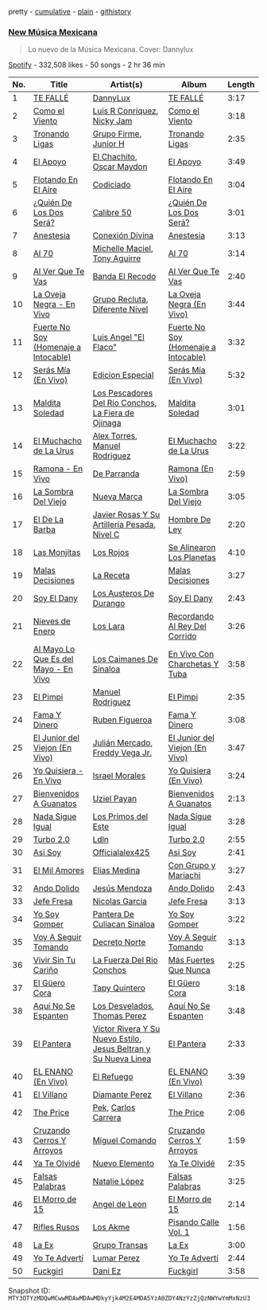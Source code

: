 pretty - [cumulative](/playlists/cumulative/37i9dQZF1DX6Adf5JEwIPs.md) - [plain](/playlists/plain/37i9dQZF1DX6Adf5JEwIPs) - [githistory](https://github.githistory.xyz/mackorone/spotify-playlist-archive/blob/main/playlists/plain/37i9dQZF1DX6Adf5JEwIPs)

### [New Música Mexicana](https://open.spotify.com/playlist/37i9dQZF1DX6Adf5JEwIPs)

> Lo nuevo de la Música Mexicana\. Cover: Dannylux

[Spotify](https://open.spotify.com/user/spotify) - 332,508 likes - 50 songs - 2 hr 36 min

| No. | Title | Artist(s) | Album | Length |
|---|---|---|---|---|
| 1 | [TE FALLÉ](https://open.spotify.com/track/72zlIdJhtXtlnORjUcpxMz) | [DannyLux](https://open.spotify.com/artist/6ElqtIfQsAkEYypgfJIjeK) | [TE FALLÉ](https://open.spotify.com/album/523VR8HZeb6r9sgCVNnMxM) | 3:17 |
| 2 | [Como el Viento](https://open.spotify.com/track/5LyqFuRn4AaYlkpMFi1W0s) | [Luis R Conriquez](https://open.spotify.com/artist/0pePYDrJGk8gqMRbXrLJC8), [Nicky Jam](https://open.spotify.com/artist/1SupJlEpv7RS2tPNRaHViT) | [Como el Viento](https://open.spotify.com/album/6UKDsAVlMkqKqWJgsnCYAK) | 3:18 |
| 3 | [Tronando Ligas](https://open.spotify.com/track/6Xfu24Hd3ufGrpGyZFy07M) | [Grupo Firme](https://open.spotify.com/artist/1dKdetem2xEmjgvyymzytS), [Junior H](https://open.spotify.com/artist/7Gi6gjaWy3DxyilpF1a8Is) | [Tronando Ligas](https://open.spotify.com/album/7idHMYzKwME3BmhHiusrJ3) | 2:35 |
| 4 | [El Apoyo](https://open.spotify.com/track/3moeO6lSI1BgIkfVmwhSX0) | [El Chachito](https://open.spotify.com/artist/6OP8Y0UsezppFkU1hZU6EJ), [Oscar Maydon](https://open.spotify.com/artist/3l9G1G9MxH6DaRhwLklaf5) | [El Apoyo](https://open.spotify.com/album/4TNPCV6gSTq8gJrwZjM258) | 3:49 |
| 5 | [Flotando En El Aire](https://open.spotify.com/track/31ALhJGk2ocTcRypwmoHiK) | [Codiciado](https://open.spotify.com/artist/0IoWUuXfqpkfpxBRzthHU4) | [Flotando En El Aire](https://open.spotify.com/album/2obg4V6U48NHQ8ytR6MrQu) | 3:04 |
| 6 | [¿Quién De Los Dos Será?](https://open.spotify.com/track/4bk3DB7VC88NDLw8Du4IJA) | [Calibre 50](https://open.spotify.com/artist/4jogXSSvlyMkODGSZ2wc2P) | [¿Quién De Los Dos Será?](https://open.spotify.com/album/61Pq9DBSvk4JJ8s9n72t0G) | 3:01 |
| 7 | [Anestesia](https://open.spotify.com/track/2EQKYVMpnpvyUaHZL2VQlU) | [Conexión Divina](https://open.spotify.com/artist/4VNRWgZyB5AiSw4jlGDVLy) | [Anestesia](https://open.spotify.com/album/2nYhva0TxRBllKxG3lqISd) | 3:13 |
| 8 | [Al 70](https://open.spotify.com/track/5NDeY9PKr7OcuZm1VnpEcK) | [Michelle Maciel](https://open.spotify.com/artist/4WFwvZ4L8FZbt3qubbQJS6), [Tony Aguirre](https://open.spotify.com/artist/6twEaJ9RPRYiCmWapjG8xh) | [Al 70](https://open.spotify.com/album/25AaV2onR32YI4xiGkRmRl) | 3:14 |
| 9 | [Al Ver Que Te Vas](https://open.spotify.com/track/6Kmwv1XmjOvC5YKn96eEpR) | [Banda El Recodo](https://open.spotify.com/artist/6AcOTCYBMvjKYy4zms0kaC) | [Al Ver Que Te Vas](https://open.spotify.com/album/2OlNfkAgggEquVdqr934wm) | 2:40 |
| 10 | [La Oveja Negra \- En Vivo](https://open.spotify.com/track/5pgh8PpLfIgAgWwR5vioII) | [Grupo Recluta](https://open.spotify.com/artist/2Dlvgi70UoJJicfKgoW5Vo), [Diferente Nivel](https://open.spotify.com/artist/5dHdCFMXwl9JofjKjS1MW0) | [La Oveja Negra \(En Vivo\)](https://open.spotify.com/album/0tNSpdfb8WgxvdH0232ykG) | 3:44 |
| 11 | [Fuerte No Soy \(Homenaje a Intocable\)](https://open.spotify.com/track/3zlISWLDrXZtxtHQHt3PfZ) | [Luis Angel "El Flaco"](https://open.spotify.com/artist/4kJ2OBSNasUA4yOT5NCfCl) | [Fuerte No Soy \(Homenaje a Intocable\)](https://open.spotify.com/album/5nFS2RxG1tzJdWVPWlbS0X) | 3:32 |
| 12 | [Serás Mía \(En Vivo\)](https://open.spotify.com/track/0VicuCf4NYr2IqNzPsGJK5) | [Edicion Especial](https://open.spotify.com/artist/7DkseLyOZrdRjCuoWFtqFi) | [Serás Mía \(En Vivo\)](https://open.spotify.com/album/4fjkwwqP8EzhuU8SP9P31j) | 5:32 |
| 13 | [Maldita Soledad](https://open.spotify.com/track/4zNKyBDiV0B10V7brp9p2G) | [Los Pescadores Del Rio Conchos](https://open.spotify.com/artist/3h88VTqRj3GbUd2W41ZY5U), [La Fiera de Ojinaga](https://open.spotify.com/artist/6qm0DFounuQWwu6IF0ZGH2) | [Maldita Soledad](https://open.spotify.com/album/3dfrrFrNOoHfX9V2aCK79k) | 3:01 |
| 14 | [El Muchacho de La Urus](https://open.spotify.com/track/3bzbZR8e8unRzBGeJYOjBr) | [Alex Torres](https://open.spotify.com/artist/70u0ytxL7TpF1Kdc2HFyM2), [Manuel Rodriguez](https://open.spotify.com/artist/2tSneO7PgprETUeUA8NfDH) | [El Muchacho de La Urus](https://open.spotify.com/album/1WKmPjYXqWB9XxnOQRQLi5) | 3:22 |
| 15 | [Ramona \- En Vivo](https://open.spotify.com/track/7EXjuHrtY5ad4xHxS7FhIV) | [De Parranda](https://open.spotify.com/artist/0OTHm6AFLxgeTm0gHNOuWi) | [Ramona \(En Vivo\)](https://open.spotify.com/album/3JPeh2DZUW1pUk27FTTBfk) | 2:59 |
| 16 | [La Sombra Del Viejo](https://open.spotify.com/track/0aLAXQ1OQwWTQZv7buRofh) | [Nueva Marca](https://open.spotify.com/artist/347cjywtc77d0NSfzullDJ) | [La Sombra Del Viejo](https://open.spotify.com/album/2hIgpeSgClG0ge9ONRQqE5) | 3:05 |
| 17 | [El De La Barba](https://open.spotify.com/track/00boQ2sJuF4lhUv6FVPCVa) | [Javier Rosas Y Su Artillería Pesada](https://open.spotify.com/artist/5FAAR1LqXQp0HbgVfQ8ZWE), [Nivel C](https://open.spotify.com/artist/0CUbRHUcHesT778ioJt9oM) | [Hombre De Ley](https://open.spotify.com/album/49WLDXrwn2GpWqbqN3kPkb) | 2:20 |
| 18 | [Las Monjitas](https://open.spotify.com/track/05ay5QUpIvMZE42L9qLD4F) | [Los Rojos](https://open.spotify.com/artist/4N76v8ETS7Q5sod9W0dgIo) | [Se Alinearon Los Planetas](https://open.spotify.com/album/0cYR192hnEFfTCjfqAnigQ) | 4:10 |
| 19 | [Malas Decisiones](https://open.spotify.com/track/2VYutJTaiK3oJursGk9z6a) | [La Receta](https://open.spotify.com/artist/3p8PwzenE7ktd4BVFuQzMD) | [Malas Decisiones](https://open.spotify.com/album/1SBtatmdkqzCgt16ujwPBZ) | 3:27 |
| 20 | [Soy El Dany](https://open.spotify.com/track/1F9DZGbidGHy1aDelyA4Fb) | [Los Austeros De Durango](https://open.spotify.com/artist/3R6Kbe18UcjsGkBGWElC51) | [Soy El Dany](https://open.spotify.com/album/4zSWtxZIj2ga5eHVZQxnFP) | 2:43 |
| 21 | [Nieves de Enero](https://open.spotify.com/track/1KwvjVi20ZpjdmbcHE7hK2) | [Los Lara](https://open.spotify.com/artist/0GUkPki3DpCkvKDxIKpaI4) | [Recordando Al Rey Del Corrido](https://open.spotify.com/album/4R4uheBSBWkYaODcJEyko2) | 3:26 |
| 22 | [Al Mayo Lo Que Es del Mayo \- En Vivo](https://open.spotify.com/track/3XYHIZdyzlMMbwPVJ4LJNe) | [Los Caimanes De Sinaloa](https://open.spotify.com/artist/5VE6IinEVSwdQNqQIN8zAN) | [En Vivo Con Charchetas Y Tuba](https://open.spotify.com/album/4i8fVq7zdWnU0L3NiPJxLi) | 3:58 |
| 23 | [El Pimpi](https://open.spotify.com/track/06v0NmEgHoWHHwAIuBgKCr) | [Manuel Rodriguez](https://open.spotify.com/artist/2tSneO7PgprETUeUA8NfDH) | [El Pimpi](https://open.spotify.com/album/59jFIQ9mXMP4b95iKqjeNr) | 2:35 |
| 24 | [Fama Y Dinero](https://open.spotify.com/track/4Zuelt6C2bjgRegXmELWjc) | [Ruben Figueroa](https://open.spotify.com/artist/39sUQ6z3CTsNB4BhBecLOg) | [Fama Y Dinero](https://open.spotify.com/album/4HgIprvfjuZzOTeQXwdO7i) | 3:08 |
| 25 | [El Junior del Viejon \(En Vivo\)](https://open.spotify.com/track/3VZgkKmkLs4d4THOfAV1Ri) | [Julián Mercado](https://open.spotify.com/artist/4NEQrC4AlByMUOmOp9H5hZ), [Freddy Vega Jr.](https://open.spotify.com/artist/5tIHbtAWCSJ774Eckp2LCL) | [El Junior del Viejon \(En Vivo\)](https://open.spotify.com/album/26ALKhN10WTun7zsqJiXzF) | 3:47 |
| 26 | [Yo Quisiera \- En Vivo](https://open.spotify.com/track/5N9B8FHeHhiuGauugMWUi6) | [Israel Morales](https://open.spotify.com/artist/6ojwZd66jiZlplxrG6JVjW) | [Yo Quisiera \(En Vivo\)](https://open.spotify.com/album/631XUzOBpdGIFsdYTiUjET) | 3:24 |
| 27 | [Bienvenidos A Guanatos](https://open.spotify.com/track/1HFPhBRGygVRolyKV824TB) | [Uziel Payan](https://open.spotify.com/artist/1mUJ5FdyqTx1UewE6z6imQ) | [Bienvenidos A Guanatos](https://open.spotify.com/album/51yJQ6Zso85INJPscChqmv) | 2:13 |
| 28 | [Nada Sigue Igual](https://open.spotify.com/track/1Qho1WCzzFetqsasoZudDU) | [Los Primos del Este](https://open.spotify.com/artist/5MEewKjCN4Dw20OFV2IGMo) | [Nada Sigue Igual](https://open.spotify.com/album/5xajybIAx7DoEEop4UAEXI) | 3:28 |
| 29 | [Turbo 2.0](https://open.spotify.com/track/1ZhhHiHcVJUKdGmdLEd6Df) | [Ldln](https://open.spotify.com/artist/6zUohwxj78LtEvlXR4T8fU) | [Turbo 2.0](https://open.spotify.com/album/5DjoNZhzTopdznBTyoiapt) | 2:55 |
| 30 | [Asi Soy](https://open.spotify.com/track/4tNHeWpyrAME4MiVo00lld) | [Officialalex425](https://open.spotify.com/artist/2cmqbSrv0RSUeYRuWkqSiQ) | [Asi Soy](https://open.spotify.com/album/6X2lOQMxz1WmEQeYXJQLnS) | 2:41 |
| 31 | [El Mil Amores](https://open.spotify.com/track/4jzIsOuHcuSeUk9lOQzMrv) | [Elias Medina](https://open.spotify.com/artist/7c6AUl38S5Xo8t6fvGKJDJ) | [Con Grupo y Mariachi](https://open.spotify.com/album/1y4W88No7JeDUIUPwiY5SP) | 3:27 |
| 32 | [Ando Dolido](https://open.spotify.com/track/5hUubz0WDy4enfsikTszRT) | [Jesús Mendoza](https://open.spotify.com/artist/0Yz6o9CplQwzJgEiJuVY8W) | [Ando Dolido](https://open.spotify.com/album/2O3WNueK9COIFB73OrkCsw) | 2:43 |
| 33 | [Jefe Fresa](https://open.spotify.com/track/1Jv7DC2IBFnKBrYVrYEPSY) | [Nicolas Garcia](https://open.spotify.com/artist/6lT5Srr5Jw3bVDyEeCMaaD) | [Jefe Fresa](https://open.spotify.com/album/6xkk82SvXbOzeHWVCupUlA) | 3:13 |
| 34 | [Yo Soy Gomper](https://open.spotify.com/track/1VU4FxTa6GWRuSDmOyOXjc) | [Pantera De Culiacan Sinaloa](https://open.spotify.com/artist/0mRXQOJkMRuEgfF345LOZ0) | [Yo Soy Gomper](https://open.spotify.com/album/10yZen8zepdN2YVmhx0n8G) | 3:22 |
| 35 | [Voy A Seguir Tomando](https://open.spotify.com/track/1qtYYffIH8DXzq6kY1WVxA) | [Decreto Norte](https://open.spotify.com/artist/79bfkbqxUxu8vi6i4p9loS) | [Voy A Seguir Tomando](https://open.spotify.com/album/5CgB2QoIINNdmpyPiu2kEq) | 3:13 |
| 36 | [Vivir Sin Tu Cariño](https://open.spotify.com/track/3FhMqeKAx6Dlfw1LLYylQw) | [La Fuerza Del Rio Conchos](https://open.spotify.com/artist/2LVTPteFX5eBb9Me5M6hOc) | [Más Fuertes Que Nunca](https://open.spotify.com/album/3uwJ4sKvCs67ARbNdlvueH) | 2:25 |
| 37 | [El Güero Cora](https://open.spotify.com/track/1SDSPY5Gd9PepEI1yIN7G4) | [Tapy Quintero](https://open.spotify.com/artist/1CTYCiBGcZTsZBzYoa4pxM) | [El Güero Cora](https://open.spotify.com/album/3KnBjEDuvoGcBwaBvFq4JK) | 3:18 |
| 38 | [Aquí No Se Espanten](https://open.spotify.com/track/68aNWmJxy1nlAhxclCg53F) | [Los Desvelados](https://open.spotify.com/artist/0JqtmoAuCmkDrdfpHzBBW9), [Thomas Perez](https://open.spotify.com/artist/2EdC50BoBfEMqEFUncN9F4) | [Aquí No Se Espanten](https://open.spotify.com/album/6BczdtPtn0MIwchBO5Zttb) | 3:48 |
| 39 | [El Pantera](https://open.spotify.com/track/5Yk5xJt1VwVIAoXtHT3IHP) | [Victor Rivera Y Su Nuevo Estilo](https://open.spotify.com/artist/7zVsiZeDlFW2J0rp9fPrI4), [Jesus Beltran y Su Nueva Linea](https://open.spotify.com/artist/4jXzOP3ebnhBVirEEmLMTL) | [El Pantera](https://open.spotify.com/album/3TywaXygh41Dmnd6plLVBC) | 2:33 |
| 40 | [EL ENANO \(En Vivo\)](https://open.spotify.com/track/3YAYU1zZhvIRXOsRvWoYpO) | [El Refuego](https://open.spotify.com/artist/2N8dOwWnOeXC4EyhhqrzQQ) | [EL ENANO \(En Vivo\)](https://open.spotify.com/album/0KE5a2d8jhboE1teCMr4Hl) | 3:39 |
| 41 | [El Villano](https://open.spotify.com/track/0Tg647n8RA6S5BgYoNERAR) | [Diamante Perez](https://open.spotify.com/artist/19fMyo1p52veAVamJgbbcF) | [El Villano](https://open.spotify.com/album/5nIe4PSL4SieYtsaAnp8PA) | 2:36 |
| 42 | [The Price](https://open.spotify.com/track/4uJ0uZ5PbRd6gSKBnRX9R0) | [Pek](https://open.spotify.com/artist/244uAg79BYa6lv9vSSCNKW), [Carlos Carrera](https://open.spotify.com/artist/0KBMnuWWdRmE0piCUybFxX) | [The Price](https://open.spotify.com/album/2qtWBDayvIN0zoXhvMp4tB) | 2:06 |
| 43 | [Cruzando Cerros Y Arroyos](https://open.spotify.com/track/0JNQnE4VNuwcJ6i8Nht18J) | [Miguel Comando](https://open.spotify.com/artist/25RePYVNbbmWn4IuJoxxvm) | [Cruzando Cerros Y Arroyos](https://open.spotify.com/album/0WE0KfIaBX0CVT1N6v1Qmg) | 1:59 |
| 44 | [Ya Te Olvidé](https://open.spotify.com/track/6FJFOiMWDIKzg8p0kBjcZu) | [Nuevo Elemento](https://open.spotify.com/artist/5bX24ABh13zF8hf5oPwc3N) | [Ya Te Olvidé](https://open.spotify.com/album/5jXjnqveNh3rscdBa0SasP) | 2:35 |
| 45 | [Falsas Palabras](https://open.spotify.com/track/3jGcnH4WfCUYjM0vxTh88Q) | [Natalie López](https://open.spotify.com/artist/7C69hD7HaCYbhgrVqYiHXU) | [Falsas Palabras](https://open.spotify.com/album/2uEdCtczwsa9RvpvBzsDmw) | 3:25 |
| 46 | [El Morro de 15](https://open.spotify.com/track/3sAZdHFzOmjf21AlyshFzi) | [Angel de Leon](https://open.spotify.com/artist/3exgDiGeL1Le778MGTo5D6) | [El Morro de 15](https://open.spotify.com/album/4kLngE3OshPf13Ivxrabzd) | 2:14 |
| 47 | [Rifles Rusos](https://open.spotify.com/track/7rFhQniw0YGW60HCa8BH3U) | [Los Akme](https://open.spotify.com/artist/2xGzyGzkSX3tVjF2xsv86A) | [Pisando Calle Vol\. 1](https://open.spotify.com/album/0eyzCtr9dqysCbsc1RAfkC) | 1:56 |
| 48 | [La Ex](https://open.spotify.com/track/4Z5aWEDQCmfCxpnA5aOubG) | [Grupo Transas](https://open.spotify.com/artist/2F9hQzXNafVUZff6j9jUzF) | [La Ex](https://open.spotify.com/album/5jiThsYAHL5Vc8JGhaE7gP) | 3:00 |
| 49 | [Yo Te Advertí](https://open.spotify.com/track/5AsgkJc2PcYkS7MeTXUXlN) | [Lumar Perez](https://open.spotify.com/artist/0m8RPY3jufvoZY1p48TbRb) | [Yo Te Advertí](https://open.spotify.com/album/6dwfNfibSMfXcQEK760xUX) | 2:44 |
| 50 | [Fuckgirl](https://open.spotify.com/track/6NDHREeOCWCOVXgy3Wfv9w) | [Dani Ez](https://open.spotify.com/artist/4RPB5RKDzpLwmRNQQucGQy) | [Fuckgirl](https://open.spotify.com/album/0z36QA9kgFbkIkYU8ZhcbL) | 3:58 |

Snapshot ID: `MTY3OTYzMDQwMCwwMDAwMDAwMDkyYjk4M2E4MDA5YzA0ZDY4NzYzZjQzNWYwYmMxNzU3`
